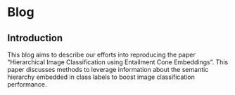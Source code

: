# Blog 

## Introduction
This blog aims to describe our efforts into reproducing the paper “Hierarchical Image Classification using Entailment Cone Embeddings”. 
This paper discusses methods to leverage information about the semantic hierarchy embedded in class labels to boost image classification performance.

